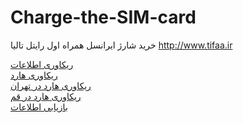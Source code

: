 # Charge-the-SIM-card
خرید شارژ ایرانسل همراه اول رایتل تالیا http://www.tifaa.ir


<a href="https://www.panikad.com/k/ریکاوری-اطلاعات/">ریکاوری اطلاعات</a><br>
<a href="https://www.panikad.com/k/ریکاوری-هارد/">ریکاوری هارد</a><br>
<a href="https://www.panikad.com/k/ریکاوری-هارد-در-تهران/">ریکاوری هارد در تهران</a><br>
<a href="https://www.panikad.com/k/ریکاوری-هارد-در-قم/">ریکاوری هارد در قم</a><br>
<a href="https://www.panikad.com/k/بازیابی-اطلاعات/">بازیابی اطلاعات</a><br>
